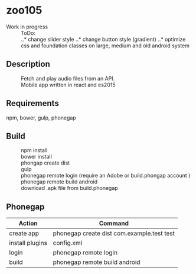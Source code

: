 # zoo105

<dl>
    <dt>Work in progress</dt>
    <dd>ToDo:<dd>
        ..* change slider style
        ..* change button style (gradient)
        ..* optimize css and foundation classes on large, medium and old android system
</dl>

## Description

<dl>
    <dd>Fetch and play audio files from an API.</dd>
    <dd>Mobile app written in react and es2015</dd>
</dl>

## Requirements

npm, bower, gulp, phonegap

## Build

<dl>
    <dd>npm install</dd>
    <dd>bower install</dd>
    <dd>phongap create dist</dd>
    <dd>gulp</dd>
    <dd>phonegap remote login (require an Adobe or build.phongap account )</dd>
    <dd>phonegap remote build android </dd>
    <dd>download .apk file from build.phonegap</dd>
</dl>

## Phonegap

| Action | Command |
|--------|---------|
| create app | phonegap create dist com.example.test test |
| install plugins | config.xml |
| login | phonegap remote login |
| build | phonegap remote build android |